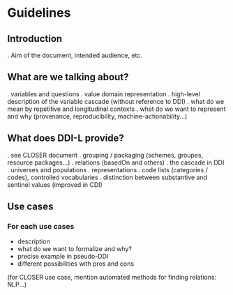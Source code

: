 # Guidelines

## Introduction

. Aim of the document, intended audience, etc.

## What are we talking about?

. variables and questions
. value domain representation
. high-level description of the variable cascade (without reference to DDI)
. what do we mean by repetitive and longitudinal contexts
. what do we want to represent and why (provenance, reproducibility, machine-actionability...)

## What does DDI-L provide?

. see CLOSER document
. grouping / packaging (schemes, groupes, resource packages...)
. relations (basedOn and others)
. the cascade in DDI
. universes and populations
. representations
	. code lists (categories / codes), controlled vocabularies
	. distinction between substantive and sentinel values (improved in CDI)

## Use cases

### For each use cases

- description
- what do we want to formalize and why?
- precise example in pseudo-DDI
- different possibilities with pros and cons

(for CLOSER use case, mention automated methods for finding relations: NLP...)